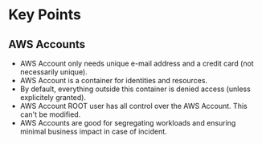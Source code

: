 # Key Points

## AWS Accounts

* AWS Account only needs unique e-mail address and a credit card (not necessarily unique).
* AWS Account is a container for identities and resources.
* By default, everything outside this container is denied access (unless explicitely granted).
* AWS Account ROOT user has all control over the AWS Account. This can't be modified.
* AWS Accounts are good for segregating workloads and ensuring minimal business impact in case of incident.


